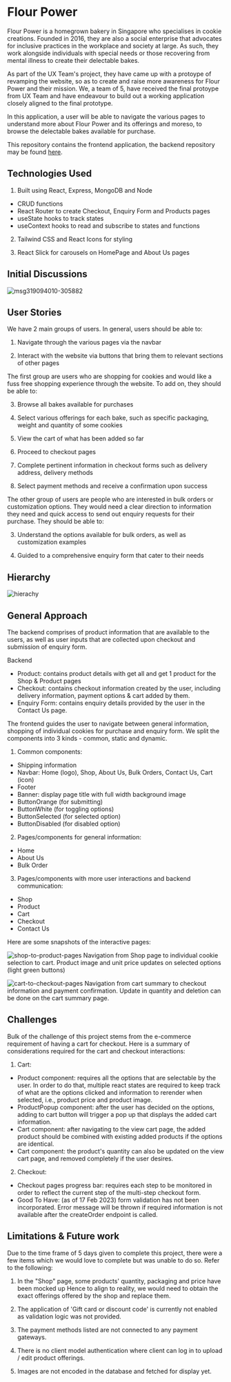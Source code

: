 # Flour Power

Flour Power is a homegrown bakery in Singapore who specialises in cookie creations. Founded in 2016, they are also a social enterprise that advocates for inclusive practices in the workplace and society at large. As such, they work alongside individuals with special needs or those recovering from mental illness to create their delectable bakes.

As part of the UX Team's project, they have came up with a protoype of revamping the website, so as to create and raise more awareness for Flour Power and their mission. We, a team of 5, have received the final protoype from UX Team and have endeavour to build out a working application closely aligned to the final prototype.

In this application, a user will be able to navigate the various pages to understand more about Flour Power and its offerings and moreso, to browse the delectable bakes available for purchase.

This repository contains the frontend application, the backend repository may be found [here](https://github.com/SamuelPhua/Flower_Pour_Server).

## Technologies Used

1. Built using React, Express, MongoDB and Node
<ul>
   <li>CRUD functions</li>
   <li>React Router to create Checkout, Enquiry Form and Products pages</li>
   <li>useState hooks to track states</li>
   <li>useContext hooks to read and subscribe to states and functions</li>
</ul>

2. Tailwind CSS and React Icons for styling

3. React Slick for carousels on HomePage and About Us pages

## Initial Discussions

![msg319094010-305882](https://user-images.githubusercontent.com/100138598/215382931-89f94bf7-ed34-467c-9f09-b2c4b2b48ed4.jpg)

## User Stories

We have 2 main groups of users. In general, users should be able to:

1. Navigate through the various pages via the navbar

2. Interact with the website via buttons that bring them to relevant sections of other pages

The first group are users who are shopping for cookies and would like a fuss free shopping experience through the website. To add on, they should be able to:

3. Browse all bakes available for purchases

4. Select various offerings for each bake, such as specific packaging, weight and quantity of some cookies

5. View the cart of what has been added so far

6. Proceed to checkout pages

7. Complete pertinent information in checkout forms such as delivery address, delivery methods

8. Select payment methods and receive a confirmation upon success

The other group of users are people who are interested in bulk orders or customization options. They would need a clear direction to information they need and quick access to send out enquiry requests for their purchase. They should be able to:

3. Understand the options available for bulk orders, as well as customization examples

4. Guided to a comprehensive enquiry form that cater to their needs

## Hierarchy

![hierachy](https://user-images.githubusercontent.com/118900713/219584574-2169620f-2c64-4e77-80bb-84ecdc121f11.svg)

<!-- ![Checkout component hierarchy](./local_images/Checkout_Hierarchy.png) -->

## General Approach

The backend comprises of product information that are available to the users, as well as user inputs that are collected upon checkout and submission of enquiry form.

Backend

<ul>
   <li>Product: contains product details with get all and get 1 product for the Shop & Product pages</li>
   <li>Checkout: contains checkout information created by the user, including delivery information, payment options & cart added by them.</li>
   <li>Enquiry Form: contains enquiry details provided by the user in the Contact Us page.</li>
</ul>

The frontend guides the user to navigate between general information, shopping of individual cookies for purchase and enquiry form. We split the components into 3 kinds - common, static and dynamic.

1. Common components:
<ul>
   <li>Shipping information</li>
   <li>Navbar: Home (logo), Shop, About Us, Bulk Orders, Contact Us, Cart (icon)</li>
   <li>Footer</li>
   <li>Banner: display page title with full width background image</li>
   <li>ButtonOrange (for submitting)</li>
   <li>ButtonWhite (for toggling options)</li>
   <li>ButtonSelected (for selected option)</li>
   <li>ButtonDisabled (for disabled option)</li>
</ul>

2. Pages/components for general information:
<ul>
   <li>Home</li>
   <li>About Us</li>
   <li>Bulk Order</li>
</ul>

3. Pages/components with more user interactions and backend communication:
<ul>
   <li>Shop</li>
   <li>Product</li>
   <li>Cart</li>
   <li>Checkout</li>
   <li>Contact Us</li>
</ul>

Here are some snapshots of the interactive pages:

![shop-to-product-pages](https://user-images.githubusercontent.com/118900713/219602839-02053d02-6bf2-47ad-a195-ceea6adb13c4.png)
Navigation from Shop page to individual cookie selection to cart. Product image and unit price updates on selected options (light green buttons)

![cart-to-checkout-pages](https://user-images.githubusercontent.com/118900713/219602863-2b447681-1c8c-405a-9e62-b12be09ce101.png)
Navigation from cart summary to checkout information and payment confirmation. Update in quantity and deletion can be done on the cart summary page.


## Challenges

Bulk of the challenge of this project stems from the e-commerce requirement of having a cart for checkout. Here is a summary of considerations required for the cart and checkout interactions:

1. Cart:

<ul>
   <li>Product component: requires all the options that are selectable by the user. In order to do that, multiple react states are required to keep track of what are the options clicked and information to rerender when selected, i.e., product price and product image.</li>

   <li>ProductPopup component: after the user has decided on the options, adding to cart button will trigger a pop up that displays the added cart information.</li>

   <li>Cart component: after navigating to the view cart page, the added product should be combined with existing added products if the options are identical.</li>

   <li>Cart component: the product's quantity can also be updated on the view cart page, and removed completely if the user desires.</li>
</ul>

2. Checkout:

<ul>

   <li>Checkout pages progress bar: requires each step to be monitored in order to reflect the current step of the multi-step checkout form.</li>

   <li>Good To Have: (as of 17 Feb 2023) form validation has not been incorporated. Error message will be thrown if required information is not available after the createOrder endpoint is called.</li>
   
</ul>

## Limitations & Future work

Due to the time frame of 5 days given to complete this project, there were a few items which we would love to complete but was unable to do so. Refer to the following:

1. In the "Shop" page, some products' quantity, packaging and price have been mocked up Hence to align to reality, we would need to obtain the exact offerings offered by the shop and replace them.

2. The application of 'Gift card or discount code' is currently not enabled as validation logic was not provided.

3. The payment methods listed are not connected to any payment gateways.

4. There is no client model authentication where client can log in to upload / edit product offerings.

5. Images are not encoded in the database and fetched for display yet.
